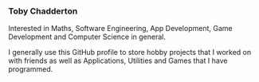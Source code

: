 ### Toby Chadderton

Interested in Maths, Software Engineering, App Development,
Game Development and Computer Science in general.

I generally use this GitHub profile to store hobby projects that I worked on with
friends as well as Applications, Utilities and Games that I have programmed.
